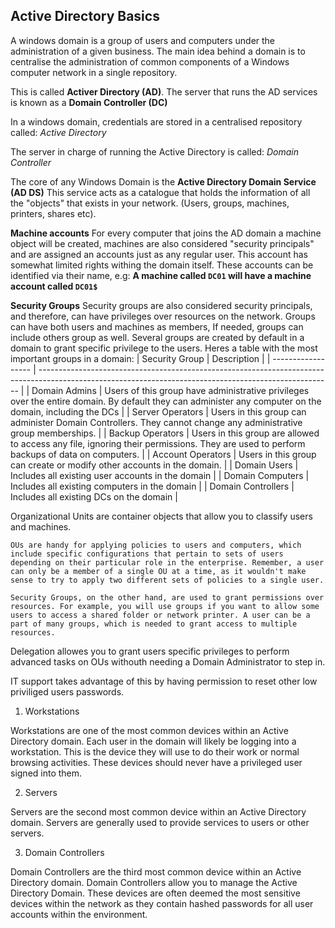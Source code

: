## Active Directory Basics

A windows domain is a group of users and computers under the administration of a given business. The main idea behind a domain is to centralise the administration of common components of a Windows computer network in a single repository.

This is called **Activer Directory (AD)**.
The server that runs the AD services is known as a **Domain Controller (DC)**

In a windows domain, credentials are stored in a centralised repository called:
*Active Directory*

The server in charge of running the Active Directory is called:
*Domain Controller*

The core of any Windows Domain is the **Active Directory Domain Service (AD DS)**
This service acts as a catalogue that holds the information of all the "objects" that exists in your network. (Users, groups, machines, printers, shares etc).

**Machine accounts**
For every computer that joins the AD domain a machine object will be created, machines are also considered "security principals" and are assigned an accounts just as any regular user. This account has somewhat limited rights withing the domain itself.
These accounts can be identified via their name, e.g: **A machine called `DC01` will have a machine account called `DC01$`**

**Security Groups**
Security groups are also considered security principals, and therefore, can have privileges over resources on the network.
Groups can have both users and machines as members, If needed, groups can include others group as well.
Several groups are created by default in a domain to grant specific privilege to the users. Heres a table with the most important groups in a domain:
| Security Group     | Description                                                                                                                                             |
| ------------------ | ------------------------------------------------------------------------------------------------------------------------------------------------------- |
| Domain Admins      | Users of this group have administrative privileges over the entire domain. By default they can administer any computer on the domain, including the DCs |
| Server Operators   | Users in this group can administer Domain Controllers. They cannot change any administrative group memberships.                                         |
| Backup Operators   | Users in this group are allowed to access any file, ignoring their permissions. They are used to perform backups of data on computers.                  |
| Account Operators  | Users in this group can create or modify other accounts in the domain.                                                                                  |
| Domain Users       | Includes all existing user accounts in the domain                                                                                                       |
| Domain Computers   | Includes all existing computers in the domain                                                                                                           |
| Domain Controllers | Includes all existing DCs on the domain                                                                                                                 |

Organizational Units are container objects that allow you to classify users and machines.

````ad-note
OUs are handy for applying policies to users and computers, which include specific configurations that pertain to sets of users depending on their particular role in the enterprise. Remember, a user can only be a member of a single OU at a time, as it wouldn't make sense to try to apply two different sets of policies to a single user.
````

```ad-note
Security Groups, on the other hand, are used to grant permissions over resources. For example, you will use groups if you want to allow some users to access a shared folder or network printer. A user can be a part of many groups, which is needed to grant access to multiple resources.
```

Delegation allowes you to grant users specific privileges to perform advanced tasks on OUs withouth needing a Domain Administrator to step in.

IT support takes advantage of this by having permission to reset other low priviliged users passwords.

1. Workstations

Workstations are one of the most common devices within an Active Directory domain. Each user in the domain will likely be logging into a workstation. This is the device they will use to do their work or normal browsing activities. These devices should never have a privileged user signed into them.

2. Servers

Servers are the second most common device within an Active Directory domain. Servers are generally used to provide services to users or other servers.

3. Domain Controllers

Domain Controllers are the third most common device within an Active Directory domain. Domain Controllers allow you to manage the Active Directory Domain. These devices are often deemed the most sensitive devices within the network as they contain hashed passwords for all user accounts within the environment.